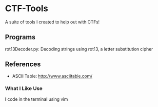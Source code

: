 # CTF-Tools
A suite of tools I created to help out with CTFs!

## Programs
rot13Decoder.py: Decoding strings using rot13, a letter substitution cipher

## References
* ASCII Table: http://www.asciitable.com/

### What I Like Use
I code in the terminal using vim

